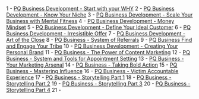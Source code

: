 1 - [PQ Business Development - Start with your WHY](Notes/PQ%20Business%20Development%20-%20Start%20with%20your%20WHY.md)
2 - [PQ Business Development - Know Your Niche](Notes/PQ%20Business%20Development%20-%20Know%20Your%20Niche.md)
3 - [PQ Business Development - Scale Your Business with Mental Fitness](Notes/PQ%20Business%20Development%20-%20Scale%20Your%20Business%20with%20Mental%20Fitness.md)
4 - [PQ Business Development - Money Mindset](Notes/PQ%20Business%20Development%20-%20Money%20Mindset.md)
5 - [PQ Business Development - Define Your Ideal Customer](Notes/PQ%20Business%20Development%20-%20Define%20Your%20Ideal%20Customer.md)
6 - [PQ Business Development - Irresistible Offer](Notes/PQ%20Business%20Development%20-%20Irresistible%20Offer.md)
7 - [PQ Business Development - Art of the Close](Notes/PQ%20Business%20Development%20-%20Art%20of%20the%20Close.md)
8 - [PQ Business - System of Referrals](Notes/PQ%20Business%20-%20System%20of%20Referrals.md)
9 - [PQ Business Find and Engage Your Tribe](Notes/PQ%20Business%20Find%20and%20Engage%20Your%20Tribe.md)
10 - [PQ Business Development - Creating Your Personal Brand](Notes/PQ%20Business%20Development%20-%20Creating%20Your%20Personal%20Brand.md)
11 - [PQ Business - The Power of Content Marketing](Notes/PQ%20Business%20-%20The%20Power%20of%20Content%20Marketing.md)
12 - [PQ Business - System and Tools for Appointment Setting](Notes/PQ%20Business%20-%20System%20and%20Tools%20for%20Appointment%20Setting.md)
13 - [PQ Business - Your Marketing Arsenal](Notes/PQ%20Business%20-%20Your%20Marketing%20Arsenal.md)
14 - [PQ Business - Taking Bold Action](Notes/PQ%20Business%20-%20Taking%20Bold%20Action.md)
15 - [PQ Business - Mastering Influence](Notes/PQ%20Business%20-%20Mastering%20Influence.md)
16 - [PQ Business - Victim Accountable Experience](Notes/PQ%20Business%20-%20Victim%20Accountable%20Experience.md)
17 - [PQ Business - Storytelling Part 1](Notes/PQ%20Business%20-%20Storytelling%20Part%201.md)
18 - [PQ Business - Storytelling Part 2](Notes/PQ%20Business%20-%20Storytelling%20Part%202.md)
19 - [PQ Business - Storytelling Part 3](Notes/PQ%20Business%20-%20Storytelling%20Part%203.md)
20 - [PQ Business - Storytelling Part 4](Notes/PQ%20Business%20-%20Storytelling%20Part%204.md)
21 - 